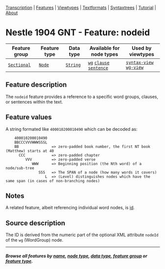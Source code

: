 <a name="start"></a>
<div class="hidden-content">
<a href="../transcription.md">Transcription</a> | <a href="README.md#start">Features</a> | <a href="../viewtypes.md#start">Viewtypes</a> | <a href="../textformats.md#start">Textformats</a> |  <a href="../syntaxtrees.md#start">Syntaxtrees</a> | <a href="../tutorial/README.md#start">Tutorial</a>  | <a href="../about.md#start">About</a>
</div>

# Nestle 1904 GNT - Feature: nodeid 

Feature group | Feature type | Data type | Available for node types | Used by viewtypes
---  | --- | --- | --- | ---
[`Sectional`](featuresbygroup.md#sectional-features) | [`Node`](featuresbyfeaturetype.md#node-features) | [`String`](featuresbydatatype.md#string-datatype) | [`wg`](featuresbynodetype.md#wordgroup-nodes) [`clause`](featuresbynodetype.md#clause-nodes) [`sentence`](featuresbynodetype.md#sentence-nodes) | [`syntax-view`](../syntax-view.md#start) [`wg-view`](../wg-view.md#start)

## Feature description 

The `nodeid` feature provides a reference to a specific word groups, clauses, or sentences within the text.

## Feature values

A string formated like `400010200010490` which can be decoded as:
```
    400010200010490
    BBCCCVVVWWWSSSL
    BB               => zero-padded book number, the first NT book (Matthew) starts at 40
      CCC            => zero-padded chapter
         VVV         => zero-padded verse
            WWW      => Beginning position (the Nth word) of a node/sub-tree
               SSS   => The SPAN of a node (how many words it covers)
                  L  => (Level) distinguishes nodes which have the same span (in cases of non-branching nodes)
```

## Notes

A related feature, albeit referencing individual word nodes, is [id](id.md#start).

## Source description

The ID is derived from the numeric part of the optional XML attribute `nodeId` of the `wg` (WordGroup) node.

---
#### *Browse all features by [name](featuresbyname.md#start), [node type](featuresbynodetype.md#start), [data type](featuresbydatatype.md#start), [feature group](featuresbygroup.md#start) or [feature type](featuresbyfeaturetype.md#start).*

